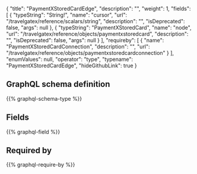 {
  "title": "PaymentXStoredCardEdge",
  "description": "",
  "weight": 1,
  "fields": [
    {
      "typeString": "String!",
      "name": "cursor",
      "url": "/travelgatex/reference/scalars/string",
      "description": "",
      "isDeprecated": false,
      "args": null
    },
    {
      "typeString": "PaymentXStoredCard",
      "name": "node",
      "url": "/travelgatex/reference/objects/paymentxstoredcard",
      "description": "",
      "isDeprecated": false,
      "args": null
    }
  ],
  "requireby": [
    {
      "name": "PaymentXStoredCardConnection",
      "description": "",
      "url": "/travelgatex/reference/objects/paymentxstoredcardconnection"
    }
  ],
  "enumValues": null,
  "operator": "type",
  "typename": "PaymentXStoredCardEdge",
  "hideGithubLink": true
}
## GraphQL schema definition

{{% graphql-schema-type %}}

## Fields

{{% graphql-field %}}

## Required by

{{% graphql-require-by %}}
